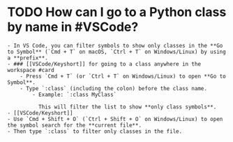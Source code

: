 # TODO How can I go to a Python class by name in #VSCode?
	- In VS Code, you can filter symbols to show only classes in the **Go to Symbol** (`Cmd + T` on macOS, `Ctrl + T` on Windows/Linux) by using a **prefix**.
	- ### [[VSCode/Keyshort]] for going to a class anywhere in the workspace #card
		- Press `Cmd + T` (or `Ctrl + T` on Windows/Linux) to open **Go to Symbol**.
		- Type `:class` (including the colon) before the class name.
			- Example: `:class MyClass`
			  
			  This will filter the list to show **only class symbols**.
	- [[VSCode/Keyshort]]
	- Use `Cmd + Shift + O` (`Ctrl + Shift + O` on Windows/Linux) to open the symbol search for the **current file**.
	- Then type `:class` to filter only classes in the file.